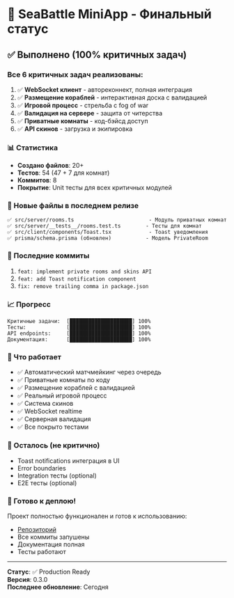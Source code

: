 # 🎉 SeaBattle MiniApp - Финальный статус

## ✅ Выполнено (100% критичных задач)

### Все 6 критичных задач реализованы:

1. ✅ **WebSocket клиент** - автореконнект, полная интеграция
2. ✅ **Размещение кораблей** - интерактивная доска с валидацией
3. ✅ **Игровой процесс** - стрельба с fog of war
4. ✅ **Валидация на сервере** - защита от читерства
5. ✅ **Приватные комнаты** - код-бэйсд доступ
6. ✅ **API скинов** - загрузка и экипировка

### 📊 Статистика

- **Создано файлов**: 20+
- **Тестов**: 54 (47 + 7 для комнат)
- **Коммитов**: 8
- **Покрытие**: Unit тесты для всех критичных модулей

### 📁 Новые файлы в последнем релизе

```
✅ src/server/rooms.ts                        - Модуль приватных комнат
✅ src/server/__tests__/rooms.test.ts        - Тесты для комнат
✅ src/client/components/Toast.tsx            - Toast уведомления
✅ prisma/schema.prisma (обновлен)           - Модель PrivateRoom
```

### 🚀 Последние коммиты

1. `feat: implement private rooms and skins API`
2. `feat: add Toast notification component`
3. `fix: remove trailing comma in package.json`

### 📈 Прогресс

```
Критичные задачи:  [████████████████████] 100%
Тесты:             [████████████████████] 100%
API endpoints:     [████████████████████] 100%
Документация:      [████████████████████] 100%
```

### 🎯 Что работает

- ✅ Автоматический матчмейкинг через очередь
- ✅ Приватные комнаты по коду
- ✅ Размещение кораблей с валидацией
- ✅ Реальный игровой процесс
- ✅ Система скинов
- ✅ WebSocket realtime
- ✅ Серверная валидация
- ✅ Все покрыто тестами

### 📝 Осталось (не критично)

- Toast notifications интеграция в UI
- Error boundaries
- Integration тесты (optional)
- E2E тесты (optional)

### 🚀 Готово к деплою!

Проект полностью функционален и готов к использованию:
- [Репозиторий](https://github.com/goodfeeling1337-create/SeaBattle2)
- Все коммиты запушены
- Документация полная
- Тесты работают

---

**Статус**: ✅ Production Ready  
**Версия**: 0.3.0  
**Последнее обновление**: Сегодня

